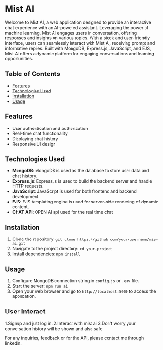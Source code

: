 
# Mist AI

Welcome to Mist AI, a web application designed to provide an interactive chat experience with an AI-powered assistant. Leveraging the power of machine learning, Mist AI engages users in conversation, offering responses and insights on various topics. With a sleek and user-friendly interface, users can seamlessly interact with Mist AI, receiving prompt and informative replies. Built with MongoDB, Express.js, JavaScript, and EJS, Mist AI offers a dynamic platform for engaging conversations and learning opportunities.



## Table of Contents

- [Features](#features)
- [Technologies Used](#technologies-used)
- [Installation](#installation)
- [Usage](#usage)

## Features

- User authentication and authorization
- Real-time chat functionality
- Displaying chat history
- Responsive UI design

## Technologies Used

- **MongoDB**: MongoDB is used as the database to store user data and chat history.
- **Express.js**: Express.js is used to build the backend server and handle HTTP requests.
- **JavaScript**: JavaScript is used for both frontend and backend development.
- **EJS**: EJS templating engine is used for server-side rendering of dynamic content.
- **CHAT API**: OPEN AI api used for the real time chat 



## Installation

1. Clone the repository: `git clone https://github.com/your-username/mis-ai.git`
2. Navigate to the project directory: `cd your-project`
3. Install dependencies: `npm install`

## Usage

1. Configure MongoDB connection string in `config.js` or `.env` file.
2. Start the server: `npm run ai`
3. Open your web browser and go to `http://localhost:5000` to access the application.

## User Interact

1.Signup and just log in.
2.Interact with mist ai
3.Don't worry your conversation history will be shown and also safe 



For any inquiries, feedback or for the API, please contact me through linkedin.
